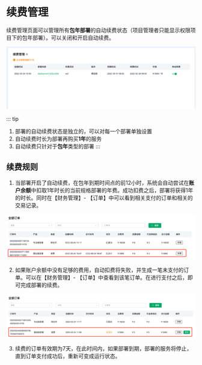 # 续费管理

续费管理页面可以管理所有**包年部署**的自动续费状态（项目管理者只能显示权限项目下的包年部署）。可以关闭和开启自动续费。

![subscription](./_assets/subscription_01.png)

::: tip
1. 部署的自动续费状态是独立的，可以对每一个部署单独设置
2. 自动续费时长为部署再购买**1年**的服务
3. 自动续费只针对于**包年**类型的部署
:::


## 续费规则

1. 当部署开启了自动续费，在包年到期时间点的前12小时，系统会自动尝试在**账户余额**中扣取1年时长的当前规格部署的年费。成功扣费之后，部署将获得1年的时长。同时在【财务管理】- 【订单】中可以看到相关支付的订单和相关的交易记录。

![subscription](./_assets/subscription_05.png)


2. 如果账户余额中没有足够的费用，自动扣费将失败，并生成一笔未支付的订单。可以在【财务管理】- 【订单】中查看到该笔订单。在进行支付之后，即可完成部署的续费。

![subscription](./_assets/subscription_03.png)


3. 续费的订单有效期为7天，在此时间内，如果部署到期，部署的服务将停止，直到订单支付成功后，重新可变成运行状态。